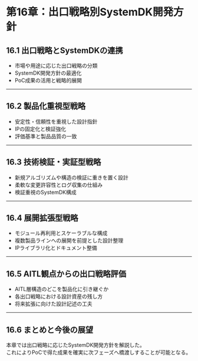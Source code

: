 # 第16章：出口戦略別SystemDK開発方針

## 16.1 出口戦略とSystemDKの連携

- 市場や用途に応じた出口戦略の分類  
- SystemDK開発方針の最適化  
- PoC成果の活用と戦略的展開

---

## 16.2 製品化重視型戦略

- 安定性・信頼性を重視した設計指針  
- IPの固定化と検証強化  
- 評価基準と製品品質の一致

---

## 16.3 技術検証・実証型戦略

- 新規アルゴリズムや構造の検証に重きを置く設計  
- 柔軟な変更許容性とログ収集の仕組み  
- 検証重視のSystemDK構成

---

## 16.4 展開拡張型戦略

- モジュール再利用とスケーラブルな構成  
- 複数製品ラインへの展開を前提とした設計整理  
- IPライブラリ化とドキュメント整備

---

## 16.5 AITL観点からの出口戦略評価

- AITL層構造のどこを製品化に引き継ぐか  
- 各出口戦略における設計資産の残し方  
- 将来拡張に向けた設計記述の工夫

---

## 16.6 まとめと今後の展望

本章では出口戦略に応じたSystemDK開発方針を解説した。  
これによりPoCで得た成果を確実に次フェーズへ橋渡しすることが可能となる。
